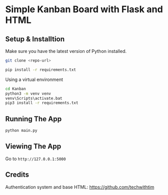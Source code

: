 # Simple Kanban Board with Flask and HTML

## Setup & Installtion

Make sure you have the latest version of Python installed.

```bash
git clone <repo-url>
```

```bash
pip install -r requirements.txt
```

Using a virtual environment

```bash
cd Kanban
python3 -m venv venv
venv\Scripts\activate.bat
pip3 install -r requirements.txt
```

## Running The App

```bash
python main.py
```

## Viewing The App

Go to `http://127.0.0.1:5000`

## Credits
Authentication system and base HTML: https://github.com/techwithtim
